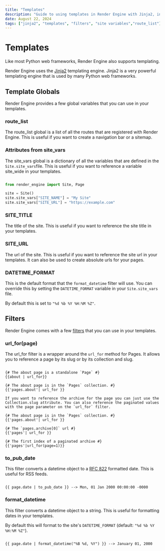 ```yaml
---
title: "Templates"
description: "Guide to using templates in Render Engine with Jinja2, including global variables, filters, and formatting options."
date: August 22, 2024
tags: ["jinja2", "templates", "filters", "site variables","route_list"]
---
```


# Templates

Like most Python web frameworks, Render Engine also supports templating.

Render Engine uses the [Jinja2](https://palletsprojects.com/p/jinja/) templating engine. Jinja2 is a very powerful templating engine that is used by many Python web frameworks.

## Template Globals

Render Engine provides a few global variables that you can use in your templates.

### route_list

The route_list global is a list of all the routes that are registered with Render Engine. This is useful if you want to create a navigation bar or a sitemap.

### Attributes from site_vars

The site_vars global is a dictionary of all the variables that are defined in the `Site.site_vars`file. This is useful if you want to reference a variable site_wide in your templates.

```python

from render_engine import Site, Page

site = Site()
site.site_vars["SITE_NAME"] = "My Site"
site.site_vars["SITE_URL"] = "https://example.com"

```

### SITE_TITLE

The title of the site. This is useful if you want to reference the site title in your templates.

### SITE_URL

The url of the site. This is useful if you want to reference the site url in your templates. It can also be used to create absolute urls for your pages.

### DATETIME_FORMAT

This is the default format that the `format_datetime` filter will use. You can override this by setting the `DATETIME_FORMAT` variable in your `Site.site_vars` file.

By default this is set to `"%d %b %Y %H:%M %Z"`.

## Filters

Render Engine comes with a few [filters](https://jinja.palletsprojects.com/en/3.1.x/templates/#filters) that you can use in your templates.

### url_for(page)

The url_for filter is a wrapper around the `url_for` method for Pages. It allows you to reference a page by its slug or by its collection and slug.

```jinja2

{# The about page is a standalone `Page` #}
{{about | url_for}}

{# The about page is in the `Pages` collection. #}
{{'pages.about'| url_for }}

If you want to reference the archive for the page you can just use the Collection.slug attribute. You can also reference the paginated values with the page parameter on the `url_for` filter.

{# The about page is in the `Pages` collection. #}
{{'pages.about'| url_for }}

{# The `pages.archive[0]` url #}
{{'pages'| url_for }}

{# The first index of a paginated archive #}
{{'pages'|url_for(page=1)}}

```

### to_pub_date

This filter converts a datetime object to a [RFC 822](https://tools.ietf.org/html/rfc822) formatted date. This is useful for RSS feeds.

```jinja2

{{ page.date | to_pub_date }} --> Mon, 01 Jan 2000 00:00:00 -0000

```

### format_datetime

This filter converts a datetime object to a string. This is useful for formatting dates in your templates.

By default this will format to the site's `DATETIME_FORMAT` (default: `"%d %b %Y %H:%M %Z"`).

```jinja2

{{ page.date | format_datetime("%B %d, %Y") }} --> January 01, 2000

```
